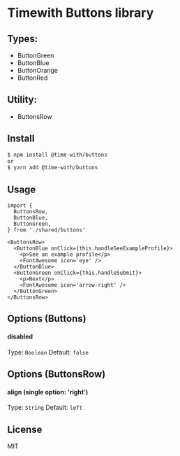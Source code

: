 # Timewith Buttons library

## Types:
- ButtonGreen
- ButtonBlue
- ButtonOrange
- ButtonRed

## Utility:
- ButtonsRow

## Install

```bash
$ npm install @time-with/buttons
or
$ yarn add @time-with/buttons
```

## Usage

    import { 
      ButtonsRow, 
      ButtonBlue, 
      ButtonGreen, 
    } from './shared/buttons'

    <ButtonsRow>
      <ButtonBlue onClick={this.handleSeeExampleProfile}>
        <p>See an example profile</p>
        <FontAwesome icon='eye' />
      </ButtonBlue>
      <ButtonGreen onClick={this.handleSubmit}>
        <p>Next</p>
        <FontAwesome icon='arrow-right' />
      </ButtonGreen>
    </ButtonsRow>


## Options (Buttons)

#### disabled
Type: `Boolean` Default: `false`


## Options (ButtonsRow)

#### align (single option: 'right')
Type: `String` Default: `left`


## License

MIT
